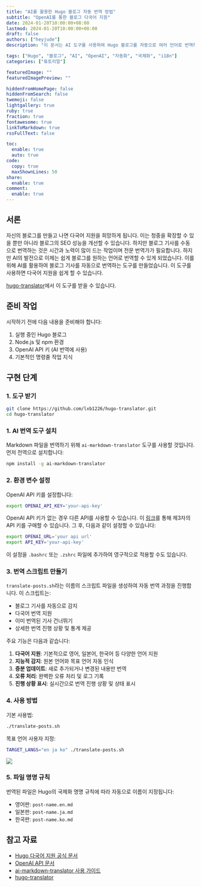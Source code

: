 ```yaml
---
title: "AI를 활용한 Hugo 블로그 자동 번역 방법"
subtitle: "OpenAI를 통한 블로그 다국어 지원"
date: 2024-01-20T10:00:00+08:00
lastmod: 2024-01-20T10:00:00+08:00
draft: false
authors: ["heyjude"] 
description: "이 문서는 AI 도구를 사용하여 Hugo 블로그를 자동으로 여러 언어로 번역하는 방법을 소개하며, 블로그의 국제화를 실현합니다."

tags: ["Hugo", "블로그", "AI", "OpenAI", "자동화", "국제화", "i18n"]
categories: ["튜토리얼"]

featuredImage: ""
featuredImagePreview: ""

hiddenFromHomePage: false
hiddenFromSearch: false
twemoji: false
lightgallery: true
ruby: true
fraction: true
fontawesome: true
linkToMarkdown: true
rssFullText: false

toc:
  enable: true
  auto: true
code:
  copy: true
  maxShownLines: 50
share:
  enable: true
comment:
  enable: true
---
```


## 서론

자신의 블로그를 만들고 나면 다국어 지원을 희망하게 됩니다. 이는 청중을 확장할 수 있을 뿐만 아니라 블로그의 SEO 성능을 개선할 수 있습니다. 하지만 블로그 기사를 수동으로 번역하는 것은 시간과 노력이 많이 드는 작업이며 전문 번역가가 필요합니다. 하지만 AI의 발전으로 이제는 쉽게 블로그를 원하는 언어로 번역할 수 있게 되었습니다. 이를 위해 AI를 활용하여 블로그 기사를 자동으로 번역하는 도구를 만들었습니다. 이 도구를 사용하면 다국어 지원을 쉽게 할 수 있습니다.

[hugo-translator](https://github.com/lxb1226/hugo-translator)에서 이 도구를 받을 수 있습니다.

## 준비 작업

시작하기 전에 다음 내용을 준비해야 합니다:

1. 실행 중인 Hugo 블로그
2. Node.js 및 npm 환경
3. OpenAI API 키 (AI 번역에 사용)
4. 기본적인 명령줄 작업 지식

## 구현 단계

### 1. 도구 받기

```bash
git clone https://github.com/lxb1226/hugo-translator.git
cd hugo-translator
```

### 1. AI 번역 도구 설치

Markdown 파일을 번역하기 위해 `ai-markdown-translator` 도구를 사용할 것입니다. 먼저 전역으로 설치합니다:

```bash
npm install -g ai-markdown-translator
```

### 2. 환경 변수 설정

OpenAI API 키를 설정합니다:

```bash
export OPENAI_API_KEY='your-api-key'
```
OpenAI API 키가 없는 경우 다른 API를 사용할 수 있습니다. 이 [링크](https://aihubmix.com?aff=jqnC)를 통해 제3자의 API 키를 구매할 수 있습니다.
그 후, 다음과 같이 설정할 수 있습니다:
```bash
export OPENAI_URL='your api url'
export API_KEY='your-api-key'
```

이 설정을 `.bashrc` 또는 `.zshrc` 파일에 추가하여 영구적으로 적용할 수도 있습니다.

### 3. 번역 스크립트 만들기

`translate-posts.sh`라는 이름의 스크립트 파일을 생성하여 자동 번역 과정을 진행합니다. 이 스크립트는:

- 블로그 기사를 자동으로 감지
- 다국어 번역 지원
- 이미 번역된 기사 건너뛰기
- 상세한 번역 진행 상황 및 통계 제공

주요 기능은 다음과 같습니다:

1. **다국어 지원**: 기본적으로 영어, 일본어, 한국어 등 다양한 언어 지원
2. **지능적 감지**: 원본 언어와 목표 언어 자동 인식
3. **증분 업데이트**: 새로 추가되거나 변경된 내용만 번역
4. **오류 처리**: 완벽한 오류 처리 및 로그 기록
5. **진행 상황 표시**: 실시간으로 번역 진행 상황 및 상태 표시

### 4. 사용 방법

기본 사용법:

```bash
./translate-posts.sh
```

목표 언어 사용자 지정:

```bash
TARGET_LANGS="en ja ko" ./translate-posts.sh
```
![](https://img.music-poster.art/2025/06/332de26f29f6f15ea703b5e8feae913e.png)

### 5. 파일 명명 규칙

번역된 파일은 Hugo의 국제화 명명 규칙에 따라 자동으로 이름이 지정됩니다:

- 영어판: `post-name.en.md`
- 일본판: `post-name.ja.md`
- 한국판: `post-name.ko.md`

## 참고 자료

- [Hugo 다국어 지원 공식 문서](https://gohugo.io/content-management/multilingual/)
- [OpenAI API 문서](https://platform.openai.com/docs/api-reference)
- [ai-markdown-translator 사용 가이드](https://github.com/h7ml/ai-markdown-translator)
- [hugo-translator](https://github.com/lxb1226/hugo-translator)